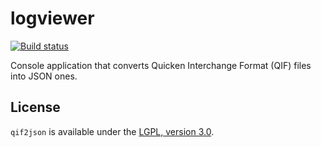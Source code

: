 logviewer
=========
[![Build status](https://ci.appveyor.com/api/projects/status/3hjuqdoag2s4jhx2?svg=true)](https://ci.appveyor.com/project/aegoroff/qif2json)

Console application that converts Quicken Interchange Format (QIF) files into JSON ones.

## License

`qif2json` is available under the [LGPL, version 3.0](https://www.gnu.org/licenses/lgpl.html).